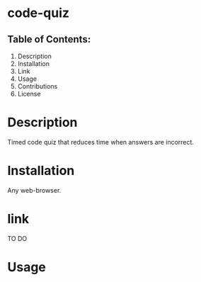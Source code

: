 # code-quiz
## Table of Contents:
1. Description
2. Installation
3. Link
4. Usage
5. Contributions
6. License

# Description
Timed code quiz that reduces time when answers are incorrect.

# Installation
Any web-browser.

# link
TO DO

# Usage